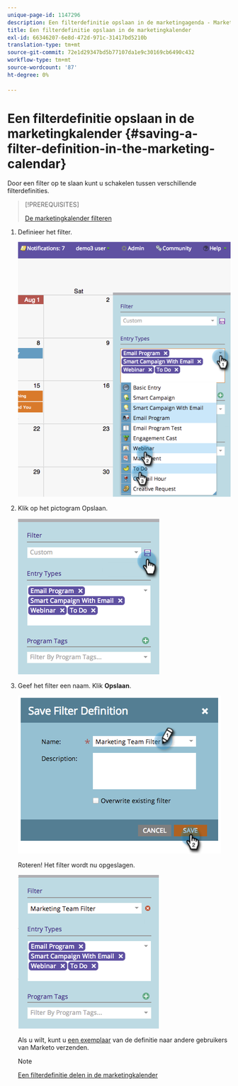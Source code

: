 ```yaml
---
unique-page-id: 1147296
description: Een filterdefinitie opslaan in de marketingagenda - Marketo Docs - Productdocumentatie
title: Een filterdefinitie opslaan in de marketingkalender
exl-id: 66346207-6e8d-472d-971c-31417bd5210b
translation-type: tm+mt
source-git-commit: 72e1d29347bd5b77107da1e9c30169cb6490c432
workflow-type: tm+mt
source-wordcount: '87'
ht-degree: 0%

---
```


# Een filterdefinitie opslaan in de marketingkalender {#saving-a-filter-definition-in-the-marketing-calendar}

Door een filter op te slaan kunt u schakelen tussen verschillende filterdefinities.

>[!PREREQUISITES]
>
>[De marketingkalender filteren](/help/marketo/product-docs/core-marketo-concepts/marketing-calendar/working-with-the-calendar/filtering-the-marketing-calendar.md)

1. Definieer het filter.

   ![](assets/image2014-9-24-10-3a50-3a49.png)

1. Klik op het pictogram Opslaan.

   ![](assets/image2014-9-24-10-3a50-3a57.png)

1. Geef het filter een naam. Klik **Opslaan**.

   ![](assets/image2014-9-24-10-3a51-3a3.png)

   Roteren! Het filter wordt nu opgeslagen.

   ![](assets/image2014-9-24-10-3a51-3a12.png)

   Als u wilt, kunt u [een exemplaar](/help/marketo/product-docs/core-marketo-concepts/marketing-calendar/working-with-the-calendar/sharing-a-filter-definition-in-the-marketing-calendar.md) van de definitie naar andere gebruikers van Marketo verzenden.

   >[!NOTE]
   >
   >[Een filterdefinitie delen in de marketingkalender](/help/marketo/product-docs/core-marketo-concepts/marketing-calendar/working-with-the-calendar/sharing-a-filter-definition-in-the-marketing-calendar.md)

